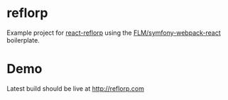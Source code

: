 # reflorp
Example project for [react-reflorp](https://github.com/tomat/react-reflorp) using the [FLM/symfony-webpack-react](https://github.com/FLM/symfony-webpack-react) boilerplate.

# Demo
Latest build should be live at http://reflorp.com
